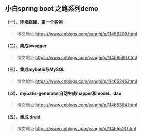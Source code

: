 
## 小白spring boot 之路系列demo
#### （一）、环境搭建、第一个实例

> 博文地址:https://www.cnblogs.com/yanghj/p/11456209.html

#### （二）、集成swagger
> 博文地址:https://www.cnblogs.com/yanghj/p/11456590.html

#### （三）、集成mybatis与MySQL
> 博文地址:https://www.cnblogs.com/yanghj/p/11465246.html 

#### （四）、mybatis-generator自动生成mapper和model、dao                                               
> 博文地址:https://www.cnblogs.com/yanghj/p/11465394.html

#### （五）、集成 druid                                                                                                    
> 博文地址:https://www.cnblogs.com/yanghj/p/11465513.html